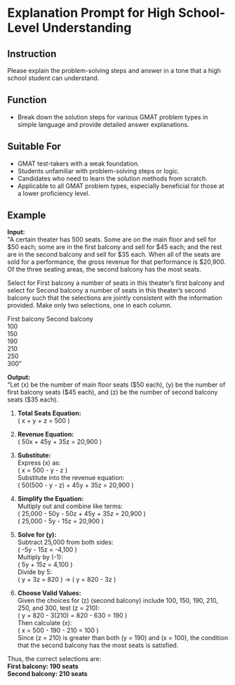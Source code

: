 # Explanation Prompt for High School-Level Understanding

## Instruction
Please explain the problem-solving steps and answer in a tone that a high school student can understand.

## Function
- Break down the solution steps for various GMAT problem types in simple language and provide detailed answer explanations.

## Suitable For
- GMAT test-takers with a weak foundation.
- Students unfamiliar with problem-solving steps or logic.
- Candidates who need to learn the solution methods from scratch.
- Applicable to all GMAT problem types, especially beneficial for those at a lower proficiency level.

## Example
**Input:**  
"A certain theater has 500 seats. Some are on the main floor and sell for \$50 each; some are in the first balcony and sell for \$45 each; and the rest are in the second balcony and sell for \$35 each. When all of the seats are sold for a performance, the gross revenue for that performance is \$20,900. Of the three seating areas, the second balcony has the most seats.

Select for First balcony a number of seats in this theater’s first balcony and select for Second balcony a number of seats in this theater’s second balcony such that the selections are jointly consistent with the information provided. Make only two selections, one in each column.

First balcony	    Second balcony	
        100  
        150  
        190  
        210  
        250  
        300"

**Output:**  
"Let \(x\) be the number of main floor seats (\$50 each), \(y\) be the number of first balcony seats (\$45 each), and \(z\) be the number of second balcony seats (\$35 each).

1. **Total Seats Equation:**  
   \( x + y + z = 500 \)

2. **Revenue Equation:**  
   \( 50x + 45y + 35z = 20,900 \)

3. **Substitute:**  
   Express \(x\) as:  
   \( x = 500 - y - z \)  
   Substitute into the revenue equation:  
   \( 50(500 - y - z) + 45y + 35z = 20,900 \)

4. **Simplify the Equation:**  
   Multiply out and combine like terms:  
   \( 25,000 - 50y - 50z + 45y + 35z = 20,900 \)  
   \( 25,000 - 5y - 15z = 20,900 \)

5. **Solve for \(y\):**  
   Subtract 25,000 from both sides:  
   \( -5y - 15z = -4,100 \)  
   Multiply by \(-1\):  
   \( 5y + 15z = 4,100 \)  
   Divide by 5:  
   \( y + 3z = 820 \) ->  \( y = 820 - 3z \)

7. **Choose Valid Values:**  
   Given the choices for \(z\) (second balcony) include 100, 150, 190, 210, 250, and 300, test \(z = 210\):  
   \( y = 820 - 3(210) = 820 - 630 = 190 \)  
   Then calculate \(x\):  
   \( x = 500 - 190 - 210 = 100 \)  
   Since \(z = 210\) is greater than both \(y = 190\) and \(x = 100\), the condition that the second balcony has the most seats is satisfied.

Thus, the correct selections are:  
**First balcony: 190 seats**  
**Second balcony: 210 seats**

